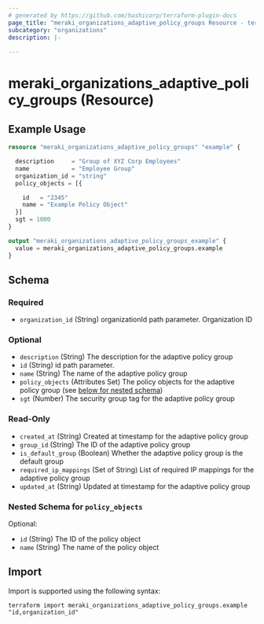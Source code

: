 ```yaml
---
# generated by https://github.com/hashicorp/terraform-plugin-docs
page_title: "meraki_organizations_adaptive_policy_groups Resource - terraform-provider-meraki"
subcategory: "organizations"
description: |-
  
---
```


# meraki_organizations_adaptive_policy_groups (Resource)



## Example Usage

```terraform
resource "meraki_organizations_adaptive_policy_groups" "example" {

  description     = "Group of XYZ Corp Employees"
  name            = "Employee Group"
  organization_id = "string"
  policy_objects = [{

    id   = "2345"
    name = "Example Policy Object"
  }]
  sgt = 1000
}

output "meraki_organizations_adaptive_policy_groups_example" {
  value = meraki_organizations_adaptive_policy_groups.example
}
```

<!-- schema generated by tfplugindocs -->
## Schema

### Required

- `organization_id` (String) organizationId path parameter. Organization ID

### Optional

- `description` (String) The description for the adaptive policy group
- `id` (String) id path parameter.
- `name` (String) The name of the adaptive policy group
- `policy_objects` (Attributes Set) The policy objects for the adaptive policy group (see [below for nested schema](#nestedatt--policy_objects))
- `sgt` (Number) The security group tag for the adaptive policy group

### Read-Only

- `created_at` (String) Created at timestamp for the adaptive policy group
- `group_id` (String) The ID of the adaptive policy group
- `is_default_group` (Boolean) Whether the adaptive policy group is the default group
- `required_ip_mappings` (Set of String) List of required IP mappings for the adaptive policy group
- `updated_at` (String) Updated at timestamp for the adaptive policy group

<a id="nestedatt--policy_objects"></a>
### Nested Schema for `policy_objects`

Optional:

- `id` (String) The ID of the policy object
- `name` (String) The name of the policy object

## Import

Import is supported using the following syntax:

```shell
terraform import meraki_organizations_adaptive_policy_groups.example "id,organization_id"
```
